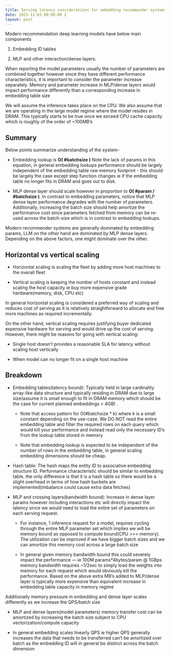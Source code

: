 ```yaml
---
title: Serving latency considerations for embedding recommender systems
date: 2023-12-03 00:00:00 Z
layout: post
---
```


Modern recommendation deep learning models have below main components

1. Embedding ID tables

2. MLP and other interaction/dense layers.

When reporting the model parameters usually the number of parameters are combined together however since they have different performance characteristics, it is important to consider the parameter increase separately. Memory and parameter increase in MLP/dense layers would impact performance differently than a corresponding increase in embedding table size

We will assume the inference takes place on the CPU. We also assume that we are operating in the large model regime where the model resides in DRAM. This typically starts to be true once we exceed CPU cache capacity which is roughly of the order of \~100MB’s

## Summary

Below points summarize understanding of the system-

* Embedding lookup is **O( #batchsize )** Note the lack of params in this equation, in general embedding lookups performance should be largely independent of the embedding table raw memory footprint - this should be largely the case except step function changes ie if the embedding table no longer fits in DRAM and goes out to disk.

* MLP dense layer should scale however in proportion to **O( #param / #batchsize )**. In contrast to embedding parameters, notice that MLP dense layer performance degrades with the number of parameters. Additionally, increasing the batch size should help amortize the performance cost since parameters fetched from memory can be re-used across the batch-size which is in contrast to embedding lookups.

Modern recommender systems are generally dominated by embedding params, LLM on the other hand are dominated by MLP dense layers. Depending on the above factors, one might dominate over the other.

## Horizontal vs vertical scaling

* Horizontal scaling is scaling the fleet by adding more host machines to the overall fleet

* Vertical scaling is keeping the number of hosts constant and instead scaling the host capacity ie buy more expensive grade hardware(memory, disk, CPU etc)

In general horizontal scaling is considered a preferred way of scaling and reduces cost of serving as it is relatively straightforward to allocate and free more machines as required incrementally.

On the other hand, vertical scaling requires justifying buyer dedicated expensive hardware for serving and would drive up the cost of serving. However, there might be reasons for going with vertical scaling:

* Single host doesn’t provides a reasonable SLA for latency without scaling host vertically

* When model can no longer fit on a single host machine

## Breakdown

* Embedding tables(latency bound): Typically held in large cardinality array-like data structure and typically residing in DRAM due to large size(assume it is small enough to fit in DRAM memory which should be the case for current planned embeddings < 4GB) .

  * Note that access pattern for O(#batchsize \* k) where k is a small constant depending on the use-case. We DO NOT read the entire embedding table and filter the required rows on each query which would kill your performance and instead read only the necessary ID’s from the lookup table stored in memory

  * Note that embedding lookup is expected to be independent of the number of rows in the embedding table, in general scaling embedding dimensions should be cheap.

* Hash table: The hash maps the entity ID to associative embedding structure ID. Performance characteristic should be similar to embedding table, the only difference is that it is a hash table so there would be a slight overhead in terms of how hash buckets are implemented(imbalance could cause extra data fetches)

* MLP and crossing layers(bandwidth bound): Increase in dense layer params however including interactions etc will directly impact the latency since we would need to load the entire set of parameters on each serving request.

  * For instance, 1 inference request for a model, requires cycling through the entire MLP parameter set which implies we will be memory bound as opposed to compute bound(CPU >>> memory). The utilization can be improved if we have bigger batch sizes and we can amortize this memory cost across a large batch size

  * In general given memory bandwidth bound this could severely impact the performance — ie 100M params\*4bytes/param @ 1GBps memory bandwidth requires \~1/2sec to simply load the weights into memory for each request which would obviously kill the performance. Based on the above extra MB’s added to MLP/dense layer is typically more expensive than equivalent increase in embedding table capacity in memory regime

Additionally memory pressure in embedding and dense layer scales differently as we increase the QPS/batch size

* MLP and dense layers(model parameters) memory transfer cost can be amortized by increasing the batch size subject to CPU vectorization/compute capacity

* In general embedding scales linearly QPS ie higher QPS generally increases the data that needs to be transferred can’t be amortized over batch as the embedding ID will in general be distinct across the batch dimension